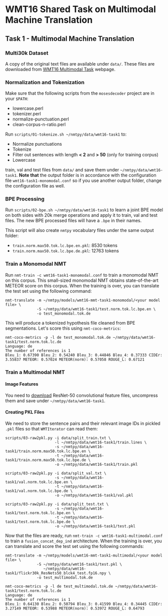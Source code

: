 # WMT16 Shared Task on Multimodal Machine Translation
## Task 1 - Multimodal Machine Translation

### Multi30k Dataset

A copy of the original text files are available under `data/`. These files are downloaded
from [WMT16 Multimodal Task](http://www.statmt.org/wmt16/multimodal-task.html) webpage.

### Normalization and Tokenization

Make sure that the following scripts from the `mosesdecoder` project are in your `$PATH`:
  - lowercase.perl
  - tokenizer.perl
  - normalize-punctuation.perl
  - clean-corpus-n-ratio.perl

Run `scripts/01-tokenize.sh ~/nmtpy/data/wmt16-task1` to:

  - Normalize punctuations
  - Tokenize
  - Filter out sentences with length **&lt; 2** and **&gt; 50** (only for training corpus)
  - Lowercase

train, val and test files from `data/` and save them under `~/nmtpy/data/wmt16-task1`.
**Note that** the output folder is in accordance with the configuration file
`wmt16-task1-monomodal.conf` so if you use another output folder, change the configuration
file as well.

### BPE Processing

Run `scripts/02-bpe.sh ~/nmtpy/data/wmt16-task1` to learn a joint BPE model on both
sides with 20k merge operations and apply it to train, val and test files. The new BPE
processed files will have a `.bpe` in their names.

This script will also create `nmtpy` vocabulary files under the same output folder:
  - `train.norm.max50.tok.lc.bpe.en.pkl`: 8530 tokens 
  - `train.norm.max50.tok.lc.bpe.de.pkl`: 12763 tokens

### Train a Monomodal NMT

Run `nmt-train -c wmt16-task1-monomodal.conf` to train a monomodal NMT on this
corpus. This small-sized monomodal NMT obtains state-of-the-art METEOR score on this corpus.
When the training is over, you can translate the test set using the following command:

```
nmt-translate -m ~/nmtpy/models/wmt16-mmt-task1-monomodal/<your model file> \
              -S ~/nmtpy/data/wmt16-task1/test.norm.tok.lc.bpe.en \
              -o test_monomodal.tok.de
```

This will produce a tokenized hypothesis file cleaned from BPE segmentations. Let's score this using `nmt-coco-metrics`:

```
nmt-coco-metrics -p -l de test_monomodal.tok.de ~/nmtpy/data/wmt16-task1/test.norm.tok.lc.de
Language: de
The number of references is 1
Bleu_1: 0.67390 Bleu_2: 0.54240 Bleu_3: 0.44846 Bleu_4: 0.37333 CIDEr: 3.55837 METEOR: 0.57024 METEOR(norm): 0.57058 ROUGE_L: 0.67121
```

### Train a Multimodal NMT

#### Image Features

You need to [download](../README.md) ResNet-50 convolutional feature files, uncompress them and save
under `~/nmtpy/data/wmt16-task1`.

#### Creating PKL Files
We need to store the sentence pairs and their relevant image IDs in
pickled `.pkl` files so that `WMTIterator` can read them:

```
scripts/03-raw2pkl.py -i data/split_train.txt \
                      -l ~/nmtpy/data/wmt16-task1/train.lines \
                      -s ~/nmtpy/data/wmt16-task1/train.norm.max50.tok.lc.bpe.en \
                      -t ~/nmtpy/data/wmt16-task1/train.norm.max50.tok.lc.bpe.de \
                      -o ~/nmtpy/data/wmt16-task1/train.pkl

scripts/03-raw2pkl.py -i data/split_val.txt \
                      -s ~/nmtpy/data/wmt16-task1/val.norm.tok.lc.bpe.en \
                      -t ~/nmtpy/data/wmt16-task1/val.norm.tok.lc.bpe.de \
                      -o ~/nmtpy/data/wmt16-task1/val.pkl

scripts/03-raw2pkl.py -i data/split_test.txt \
                      -s ~/nmtpy/data/wmt16-task1/test.norm.tok.lc.bpe.en \
                      -t ~/nmtpy/data/wmt16-task1/test.norm.tok.lc.bpe.de \
                      -o ~/nmtpy/data/wmt16-task1/test.pkl
```

Now that the files are ready, run `nmt-train -c wmt16-task1-multimodal.conf` to train
a `fusion_concat_dep_ind` architecture.
When the training is over, you can translate and score the test set using the following commands:

```
nmt-translate -m ~/nmtpy/models/wmt16-mmt-task1-multimodal/<your model file> \
              -S ~/nmtpy/data/wmt16-task1/test.pkl \
                 ~/nmtpy/data/wmt16-task1/flickr30k_ResNets50_blck4_test.fp16.npy \
              -o test_multimodal.tok.de

nmt-coco-metrics -p -l de test_multimodal.tok.de ~/nmtpy/data/wmt16-task1/test.norm.tok.lc.de
Language: de
The number of references is 1
Bleu_1: 0.64130 Bleu_2: 0.50794 Bleu_3: 0.41599 Bleu_4: 0.34445 CIDEr: 3.27149 METEOR: 0.53988 METEOR(norm): 0.53972 ROUGE_L: 0.64793
```

